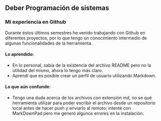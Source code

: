 ## Deber Programación de sistemas
### Mi experiencia en Github
Durante éstos últimos semestres he venido trabajando con Github en diferentes proyectos, por lo que tengo un conocimiento intermedio de algunas funcionalidades de la herramienta.
#### Lo aprendido:
* En lo personal, sabía de la existencia del archivo README pero no la utilidad del mismo, ahora lo tengo más claro.
* Aprendí que es posible crear un perfil de usuario utilizando Markdown.
#### Lo que aún confunde:
* Tengo una duda acerca de los archivos con extensión md, no se qué herramienta utilizar para poder escribir el archivo desde un repositorio local antes de hacer push y enviarlo al remoto; intenté con MarkDownPad pero me generó algunos errores en la instalación.

